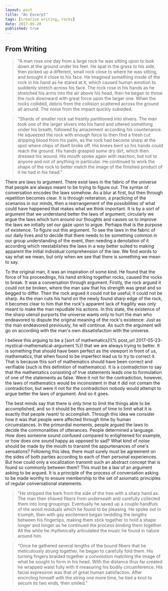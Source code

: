 ```yaml
---
layout: post
title: "An Excerpt"
tags: [creative writing, rocks]
date: 2017-05-20
published: true
---
```


## From Writing
> "A man rose one day from a large rock he was sitting upon to look down at the
> ground under his feet. He spat in the grass to his side, then picked up a
> different, small rock close to where he was sitting, and brought it close to
> his face. He imagined something inside of the rock in his hand as he stared at
> it, which caused human emotion to suddenly stretch across his face. The rock
> rose in his hands as he stretched his arms into the air above his head, then
> he began to throw the rock downward with great force upon the larger one. When
> the rocks collided, debris from the collision scattered across the ground all
> around. The noise from the impact quickly subsided.

> "Shards of smaller rock sat freshly partitioned into slivers. The man took one
> of the larger slivers into his hand and uttered something under his breath,
> followed by amazement according his countenance. He squeezed the rock with
> enough force to then find a fresh cut dripping blood from his palm, as the
> rock had become sharp at the spot where chips of itself broke off. His knees
> bent so his hands could reach the ground. His hands grasped some dry dirt,
> which then dressed his wound. His mouth spoke again with reaction, but not to
> anyone and not of anything in particular. He continued to work the shape of
> the rock to better match the image of the finished product of it he had in his
> head."

There are laws to argument. There exist laws in the fabric of the universe
that people are always meant to be trying to figure out. The syntax of
conversation encodes the laws somehow. As a blur at first, but then through
repetition becomes clear. It is through reiteration, a practicing of the
scenarios in our minds, then a rearrangement of the possibilities of what
could have happened that makes what we think important. It is by a sort of
argument that we understand better the laws of argument; circularly we argue
the laws which turn around our thoughts and causes us to improve the laws we
initially set our gaze upon to argue. Perhaps that is the purpose of
existence. To figure out this argument. To see the laws in the fabric of our
daily lives and to decide that there needs to be something common in our
group understanding of the event, then needing a denotation of it according
which reestablishes the laws in a way better suited to making apparent the
initial individual comprehension of the law. We find words to say what we
mean, but only when we see that there is something we mean to say.

To the original man, it was an inspiration of some kind. He found that the
force of his proceedings, his hand striking together rocks, caused the rocks
to break. It was a conversation through argument. Firstly, the rock argued it
could not be broken, where the man saw that his strength was great and so
begged to differ. Then the rock argued it could not be useful; it could not
be sharp. As the man cuts his hand on the newly found sharp edge of the rock,
it becomes clear to him that the rock's apparent lack of fragility was only
meant to make the man repudiate his actions. In this state, the existence of
the sharp utensil purports the universe wants only to hurt the man who
endeavored to dispute the original meaning of the rock's existence. Just as
the man endeavored previously, he will continue. As such the argument will go
on according with the man's own dissatisfaction with the universe.

I believe this arguing to be
a
[sort of mathematics]({% post_url 2017-05-23-mystical-mathematical-argument %})
that we are always trying to better. It is something that should have been
perfect as the viewport in front of us, mathematics, that when found to be
imperfect lead us to try to correct it. That is because this sort of mathematics
should have been correct and verifiable (such is this definition of
mathematics). It is a contradiction to say that the mathematics consisting of
true statements leads one to formulation of one of the statements as false. Were
it not for the contradiction, however, the laws of mathematics would be
inconsistent in that it did not contain the contradiction, but were it not for
the contradiction nobody would attempt to argue better the laws of argument. And
so it goes.

The best minds say that there is only time to limit the things able to be
accomplished, and so it should be this amount of time to limit what it is
exactly that people /want/ to accomplish. Through this idea we consider how it
was that people were affected through time by human circumstances. In the
primordial moments, people argued the laws to decide the commonalities of
utterances. People determined a language. How does someone sound confused
compared to enlightened for example, or how does one sound happy as opposed
to sad? What kind of noise should be made by the mouth to transmit the
appurtenances of one's sensations? Following this idea, there must surely
must be agreement on the sides of both parties according to each of their
personal experiences. But how could only a vocalization transmit such an
abstract concept that is found so commonly between them? This must be a law
of an argument asking to be argued. It is a principle of the process of
conversation asking to be made worthy to ensure membership to the set of
axiomatic principles of regular conversational statements.

> "He stripped the bark from the side of the tree with a sharp hand ax. The man
> then shaved fibers from underneath and carefully collected them into long
> groupings. Eventually he saved up a couple handfuls of the wood residuals
> which he found to be pleasing. He spoke out in triumph, then with gay
> excitement began twiddling the lengths between his fingertips, making them
> stick together to hold a shape longer and longer as he continued the process
> binding them together. All the while he rhythmically articulated the music he
> found in nature around him.

> "Once he gathered several lengths of the bound fibers that he meticulously
> strung together, he began to carefully fold them. His turning fingers braided
> together a convolution matching the image of what he sought to form in his
> head. With the distance thus far created he wrapped waist fully with it
> measuring his bodily circumference. His facial expression was that of great
> human satisfaction. After encircling himself with the string one more time, he
> tied a knot to secure its two ends, then smiled."

<!-- > "A man rose one day from a large rock he was sitting upon to look down at the ground under his feet. He spat in the grass to his side, then picked up a small rock close to where he was sitting and brought it close to his face. He imagined a possibility of something inside of the rock in his hand as he stared at it, which caused human emotion to suddenly stretch across his face. The rock rose in his arms as he stretched them into the air above his head, then he began to throw the rock downwards with great force upon the larger one. When the rocks collided, debris from the collision scattered across the ground all around. The noise from the impact quickly subsided. -->

<!-- > "Shards of smaller rock sat freshly partitioned into slivers. The man took one of the larger slivers into his hand and uttered something under his breath, followed by amazement according his countenance. He squeezed the rock with enough force to then find a fresh cut dripping blood from his palm, as the rock happened to have become sharp at the spot where chips of itself had broken off. His knees bent so his hands could reach the ground. His hands grasped some dry dirt, which then dressed his wound. His mouth spoke again with reaction, but not to anyone and not of anything in particular. He continued to work the shape of the rock to better match the image of the finished product of it he had in his head." -->

<!-- There are laws to argument. There exist laws in the fabric of the universe that people are always meant to be trying to figure out. The syntax of conversation encodes the laws somehow. As a blur at first, but then through repetition they become clearer. It is through this decision to reiterate through them, to practice the scenarios in our heads, to rearrange the possibilities of what could have happened which makes what we think important. It is by a sort of argument that we understand better the laws of argument; circularly we argue the laws which turn around our thoughts and causes us to improve the laws we initially set our gaze upon to argue. Perhaps that is the purpose of existence; to figure out this argument; to see the laws in the fabric of our daily lives and to decide that there needs to be something common in our group understanding of the event, a denotation, then needing that the denotation needs reestablishment to better suit the law in making apparent the initial individual comprehension of the law, again establishing what is meant to argue. -->

<!-- To the original man, it was an inspiration of some kind. He found that the force of his proceedings, his hand striking together rocks, caused the rocks to break. It was a conversation through argument. Firstly, the rock argued it could not be broken, where the man saw that his strength was great and so begged to differ. Then the rock argued it could not be useful; it could not be sharp. As the man cuts his hand on the newly found sharp edge of the rock, it becomes clear to him that the apparent law established by the rock was only meant to make the man repudiate his actions. In this state, the existence of the sharp utensil purportedly only hurts the man who endeavors to dispute the original meaning of the rock's existence; though just as the man endeavored previously, he will continue. As such the argument will go on according with the man's own dissatisfaction with the universe. -->

<!-- I believe this [arguing to be a sort of mathematics] that we are always trying to better. It is something that should have been perfect as the viewport in front of us, that when found to be imperfect lead us to try to correct it. That is because this sort of mathematics should have been correct and verifiable (such is this definition of mathematics). It is the contradiction that says mathematics, which should always consist of true statements, leads one to consider that the opposite of one of the statements was actually true. This is however useful, as were it _not_ for the contradiction then the laws of mathematics would be inconsistent in that they would not contain the contradiction, but also were it not for the contradiction nobody would attempt to argue better the laws of argument. And so it goes. -->
